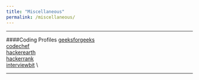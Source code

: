 ```yaml
---
title: "Miscellaneous"
permalink: /miscellaneous/
---
```


---
####Coding Profiles
[geeksforgeeks](https://auth.geeksforgeeks.org/user/sai%20harsha%20yelleni/practice/) \
[codechef](https://www.codechef.com/users/harshayelleni) \
[hackerearth](https://www.hackerearth.com/@harshayelleni) \
[hackerrank](https://www.hackerrank.com/saiharsha81) \
[interviewbit](https://www.interviewbit.com/profile/sai-harsha-yelleni) \

---
